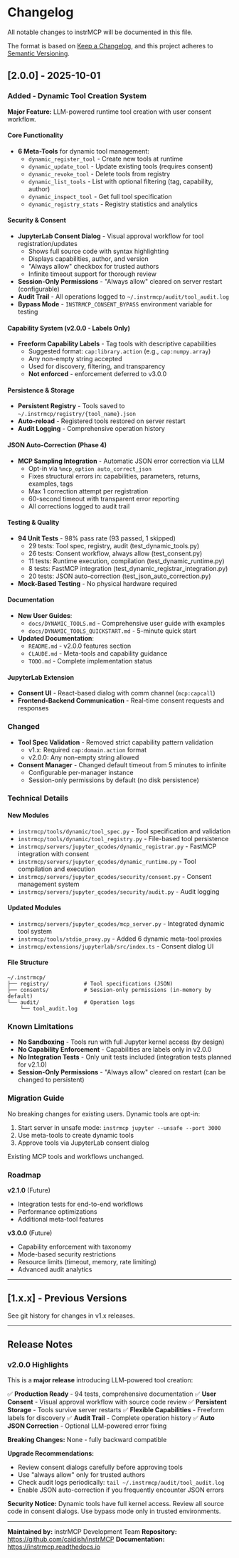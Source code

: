 # Changelog

All notable changes to instrMCP will be documented in this file.

The format is based on [Keep a Changelog](https://keepachangelog.com/en/1.0.0/),
and this project adheres to [Semantic Versioning](https://semver.org/spec/v2.0.0.html).

## [2.0.0] - 2025-10-01

### Added - Dynamic Tool Creation System

**Major Feature:** LLM-powered runtime tool creation with user consent workflow.

#### Core Functionality
- **6 Meta-Tools** for dynamic tool management:
  - `dynamic_register_tool` - Create new tools at runtime
  - `dynamic_update_tool` - Update existing tools (requires consent)
  - `dynamic_revoke_tool` - Delete tools from registry
  - `dynamic_list_tools` - List with optional filtering (tag, capability, author)
  - `dynamic_inspect_tool` - Get full tool specification
  - `dynamic_registry_stats` - Registry statistics and analytics

#### Security & Consent
- **JupyterLab Consent Dialog** - Visual approval workflow for tool registration/updates
  - Shows full source code with syntax highlighting
  - Displays capabilities, author, and version
  - "Always allow" checkbox for trusted authors
  - Infinite timeout support for thorough review
- **Session-Only Permissions** - "Always allow" cleared on server restart (configurable)
- **Audit Trail** - All operations logged to `~/.instrmcp/audit/tool_audit.log`
- **Bypass Mode** - `INSTRMCP_CONSENT_BYPASS` environment variable for testing

#### Capability System (v2.0.0 - Labels Only)
- **Freeform Capability Labels** - Tag tools with descriptive capabilities
  - Suggested format: `cap:library.action` (e.g., `cap:numpy.array`)
  - Any non-empty string accepted
  - Used for discovery, filtering, and transparency
  - **Not enforced** - enforcement deferred to v3.0.0

#### Persistence & Storage
- **Persistent Registry** - Tools saved to `~/.instrmcp/registry/{tool_name}.json`
- **Auto-reload** - Registered tools restored on server restart
- **Audit Logging** - Comprehensive operation history

#### JSON Auto-Correction (Phase 4)
- **MCP Sampling Integration** - Automatic JSON error correction via LLM
  - Opt-in via `%mcp_option auto_correct_json`
  - Fixes structural errors in: capabilities, parameters, returns, examples, tags
  - Max 1 correction attempt per registration
  - 60-second timeout with transparent error reporting
  - All corrections logged to audit trail

#### Testing & Quality
- **94 Unit Tests** - 98% pass rate (93 passed, 1 skipped)
  - 29 tests: Tool spec, registry, audit (test_dynamic_tools.py)
  - 26 tests: Consent workflow, always allow (test_consent.py)
  - 11 tests: Runtime execution, compilation (test_dynamic_runtime.py)
  - 8 tests: FastMCP integration (test_dynamic_registrar_integration.py)
  - 20 tests: JSON auto-correction (test_json_auto_correction.py)
- **Mock-Based Testing** - No physical hardware required

#### Documentation
- **New User Guides**:
  - `docs/DYNAMIC_TOOLS.md` - Comprehensive user guide with examples
  - `docs/DYNAMIC_TOOLS_QUICKSTART.md` - 5-minute quick start
- **Updated Documentation**:
  - `README.md` - v2.0.0 features section
  - `CLAUDE.md` - Meta-tools and capability guidance
  - `TODO.md` - Complete implementation status

#### JupyterLab Extension
- **Consent UI** - React-based dialog with comm channel (`mcp:capcall`)
- **Frontend-Backend Communication** - Real-time consent requests and responses

### Changed

- **Tool Spec Validation** - Removed strict capability pattern validation
  - v1.x: Required `cap:domain.action` format
  - v2.0.0: Any non-empty string allowed
- **Consent Manager** - Changed default timeout from 5 minutes to infinite
  - Configurable per-manager instance
  - Session-only permissions by default (no disk persistence)

### Technical Details

#### New Modules
- `instrmcp/tools/dynamic/tool_spec.py` - Tool specification and validation
- `instrmcp/tools/dynamic/tool_registry.py` - File-based tool persistence
- `instrmcp/servers/jupyter_qcodes/dynamic_registrar.py` - FastMCP integration with consent
- `instrmcp/servers/jupyter_qcodes/dynamic_runtime.py` - Tool compilation and execution
- `instrmcp/servers/jupyter_qcodes/security/consent.py` - Consent management system
- `instrmcp/servers/jupyter_qcodes/security/audit.py` - Audit logging

#### Updated Modules
- `instrmcp/servers/jupyter_qcodes/mcp_server.py` - Integrated dynamic tool system
- `instrmcp/tools/stdio_proxy.py` - Added 6 dynamic meta-tool proxies
- `instrmcp/extensions/jupyterlab/src/index.ts` - Consent dialog UI

#### File Structure
```
~/.instrmcp/
├── registry/           # Tool specifications (JSON)
├── consents/           # Session-only permissions (in-memory by default)
└── audit/              # Operation logs
    └── tool_audit.log
```

### Known Limitations

- **No Sandboxing** - Tools run with full Jupyter kernel access (by design)
- **No Capability Enforcement** - Capabilities are labels only in v2.0.0
- **No Integration Tests** - Only unit tests included (integration tests planned for v2.1.0)
- **Session-Only Permissions** - "Always allow" cleared on restart (can be changed to persistent)

### Migration Guide

No breaking changes for existing users. Dynamic tools are opt-in:

1. Start server in unsafe mode: `instrmcp jupyter --unsafe --port 3000`
2. Use meta-tools to create dynamic tools
3. Approve tools via JupyterLab consent dialog

Existing MCP tools and workflows unchanged.

### Roadmap

**v2.1.0** (Future)
- Integration tests for end-to-end workflows
- Performance optimizations
- Additional meta-tool features

**v3.0.0** (Future)
- Capability enforcement with taxonomy
- Mode-based security restrictions
- Resource limits (timeout, memory, rate limiting)
- Advanced audit analytics

---

## [1.x.x] - Previous Versions

See git history for changes in v1.x releases.

---

## Release Notes

### v2.0.0 Highlights

This is a **major release** introducing LLM-powered tool creation:

✅ **Production Ready** - 94 tests, comprehensive documentation
✅ **User Consent** - Visual approval workflow with source code review
✅ **Persistent Storage** - Tools survive server restarts
✅ **Flexible Capabilities** - Freeform labels for discovery
✅ **Audit Trail** - Complete operation history
✅ **Auto JSON Correction** - Optional LLM-powered error fixing

**Breaking Changes:** None - fully backward compatible

**Upgrade Recommendations:**
- Review consent dialogs carefully before approving tools
- Use "always allow" only for trusted authors
- Check audit logs periodically: `tail ~/.instrmcp/audit/tool_audit.log`
- Enable JSON auto-correction if you frequently encounter JSON errors

**Security Notice:**
Dynamic tools have full kernel access. Review all source code in consent dialogs. Use bypass mode only in trusted environments.

---

**Maintained by:** instrMCP Development Team
**Repository:** https://github.com/caidish/instrMCP
**Documentation:** https://instrmcp.readthedocs.io

